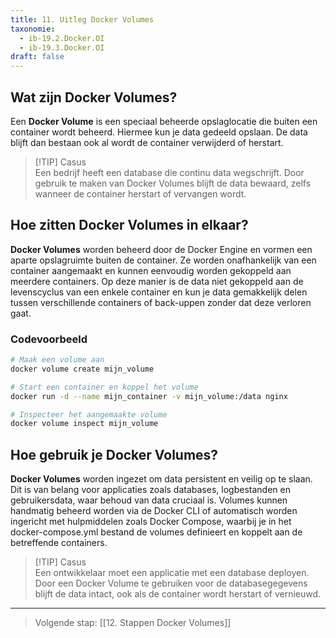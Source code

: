 ```yaml
---
title: 11. Uitleg Docker Volumes
taxonomie:
  - ib-19.2.Docker.OI
  - ib-19.3.Docker.OI
draft: false
---
```


## Wat zijn Docker Volumes?
Een **Docker Volume** is een speciaal beheerde opslaglocatie die buiten een container wordt beheerd. Hiermee kun je data gedeeld opslaan. De data blijft dan bestaan ook al wordt de container verwijderd of herstart.

> [!TIP] Casus  
> Een bedrijf heeft een database die continu data wegschrijft. Door gebruik te maken van Docker Volumes blijft de data bewaard, zelfs wanneer de container herstart of vervangen wordt.

## Hoe zitten Docker Volumes in elkaar?
**Docker Volumes** worden beheerd door de Docker Engine en vormen een aparte opslagruimte buiten de container. Ze worden onafhankelijk van een container aangemaakt en kunnen eenvoudig worden gekoppeld aan meerdere containers. Op deze manier is de data niet gekoppeld aan de levenscyclus van een enkele container en kun je data gemakkelijk delen tussen verschillende containers of back-uppen zonder dat deze verloren gaat.

### Codevoorbeeld
```bash
# Maak een volume aan
docker volume create mijn_volume

# Start een container en koppel het volume
docker run -d --name mijn_container -v mijn_volume:/data nginx

# Inspecteer het aangemaakte volume
docker volume inspect mijn_volume
````

## Hoe gebruik je Docker Volumes?
**Docker Volumes** worden ingezet om data persistent en veilig op te slaan. Dit is van belang voor applicaties zoals databases, logbestanden en gebruikersdata, waar behoud van data cruciaal is. Volumes kunnen handmatig beheerd worden via de Docker CLI of automatisch worden ingericht met hulpmiddelen zoals Docker Compose, waarbij je in het docker-compose.yml bestand de volumes definieert en koppelt aan de betreffende containers.

> [!TIP] Casus  
> Een ontwikkelaar moet een applicatie met een database deployen. Door een Docker Volume te gebruiken voor de databasegegevens blijft de data intact, ook als de container wordt herstart of vernieuwd.

---

> Volgende stap: [[12. Stappen Docker Volumes]]